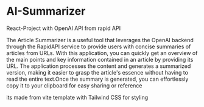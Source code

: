 # AI-Summarizer
React-Project with OpenAI API from rapid API 

The Article Summarizer is a useful tool that leverages the OpenAI backend through the RapidAPI service to provide users with concise summaries of articles from URLs.
With this application, you can quickly get an overview of the main points and key information contained in an article by providing its URL. The application processes the content and generates a summarized version, making it easier to grasp the article's essence without having to read the entire text.Once the summary is generated, you can effortlessly copy it to your clipboard for easy sharing or reference

its made from vite template with Tailwind CSS for styling
